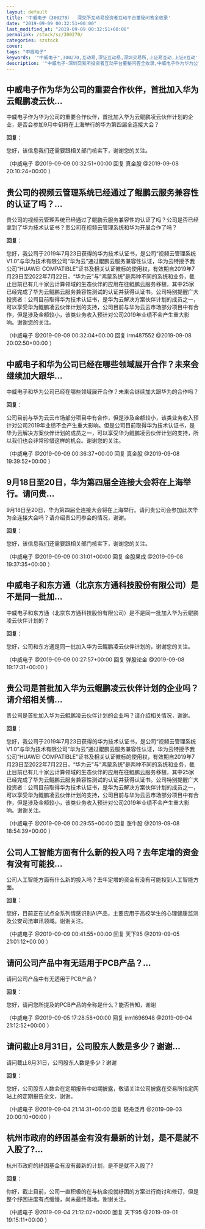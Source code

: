 ```yaml
---
layout: default
title: '中威电子（300270）- 深交所互动易投资者互动平台董秘问答全收录'
date: "2019-09-09 00:32:51+00:00"
last_modified_at: "2019-09-09 00:32:51+00:00"
permalink: /stock/sz/300270/
categories: szstock
cover: 
tags: "中威电子"
keywords: '"中威电子",300270,互动易,深证互动易,深圳交易所,上证易互动,上证e互动'
description: '"中威电子-深圳交易所投资者互动平台董秘问答全收录,中威电子作为华为公司的重要合作伙伴，首批加入华为云鲲鹏凌云伙伴计划的企业，是否会参加9月中旬将在上海举行的华为第四届全连接大会？"'
---
```


## 中威电子作为华为公司的重要合作伙伴，首批加入华为云鲲鹏凌云伙...

中威电子作为华为公司的重要合作伙伴，首批加入华为云鲲鹏凌云伙伴计划的企业，是否会参加9月中旬将在上海举行的华为第四届全连接大会？

**回复**：

您好，该信息我们还需要跟相关部门核实下，谢谢您的关注。 

（中威电子  @2019-09-09 00:32:51+00:00 回复 真金股  @2019-09-08 20:10:24+00:00 ）

## 贵公司的视频云管理系统已经通过了鲲鹏云服务兼容性的认证了吗？...

贵公司的视频云管理系统已经通过了鲲鹏云服务兼容性的认证了吗？公司是否已经拿到了华为技术认证书？贵公司在视频云管理系统和华为开展合作了吗？

**回复**：

您好，我公司于2019年7月23日获得的华为技术认证书，是公司“视频云管理系统V1.0”与华为技术有限公司“华为云”通过鲲鹏云服务兼容性认证，华为云特授予我公司“HUAWEI COMPATIBLE”证书及相关认证徽标的使用权，有效期自2019年7月23日至2022年7月22日。“华为云”与“鸿蒙系统”是两种不同的系统和业务，截止目前已有几十家云计算领域的生态伙伴的应用在往鲲鹏云服务移植，其中25家已经完成了华为云鲲鹏云服务兼容性测试的认证并获得认证书。公司特别提醒广大投资者：公司目前取得华为技术认证书，是华为云解决方案伙伴计划的成员之一，可以享受华为鲲鹏凌云伙伴计划的支持，公司目前与华为云云市场部分项目中有合作，但是涉及金额较小，该类业务收入预计对公司2019年业绩不会产生重大影响。谢谢您的关注。 

（中威电子  @2019-09-09 00:32:04+00:00 回复 irm487552  @2019-09-08 20:02:50+00:00 ）

## 中威电子和华为公司已经在哪些领域展开合作？未来会继续加大跟华...

中威电子和华为公司已经在哪些领域展开合作？未来会继续加大跟华为的合作吗？

**回复**：

公司目前与华为云云市场部分项目中有合作，但是涉及金额较小，该类业务收入预计对公司2019年业绩不会产生重大影响。但是公司目前取得华为技术认证书，是华为云解决方案伙伴计划的成员之一，可以享受华为鲲鹏凌云伙伴计划的支持，所以我们也会非常珍惜这样的机会。谢谢您的关注。 

（中威电子  @2019-09-09 00:36:37+00:00 回复 真金股  @2019-09-08 19:39:52+00:00 ）

## 9月18日至20日，华为第四届全连接大会将在上海举行。请问贵...

9月18日至20日，华为第四届全连接大会将在上海举行。请问贵公司会参加此次华为全连接大会吗？请介绍贵公司参会的情况，谢谢。

**回复**：

您好，该信息我们还需要跟相关部门核实下，谢谢您的关注。 

（中威电子  @2019-09-09 00:31:01+00:00 回复 金股果成  @2019-09-08 19:37:35+00:00 ）

## 中威电子和东方通（北京东方通科技股份有限公司）是不是同一批加...

中威电子和东方通（北京东方通科技股份有限公司）是不是同一批加入华为云鲲鹏凌云伙伴计划的？

**回复**：

您好，公司和东方通是同一批加入华为云鲲鹏凌云伙伴计划的，谢谢您的关注。 

（中威电子  @2019-09-09 00:27:57+00:00 回复 弹股论金  @2019-09-08 19:17:31+00:00 ）

## 贵公司是首批加入华为云鲲鹏凌云伙伴计划的企业吗？请介绍相关情...

贵公司是首批加入华为云鲲鹏凌云伙伴计划的企业吗？请介绍相关情况，谢谢。

**回复**：

您好，我公司于2019年7月23日获得的华为技术认证书，是公司“视频云管理系统V1.0”与华为技术有限公司“华为云”通过鲲鹏云服务兼容性认证，华为云特授予我公司“HUAWEI COMPATIBLE”证书及相关认证徽标的使用权，有效期自2019年7月23日至2022年7月22日。“华为云”与“鸿蒙系统”是两种不同的系统和业务，截止目前已有几十家云计算领域的生态伙伴的应用在往鲲鹏云服务移植，其中25家已经完成了华为云鲲鹏云服务兼容性测试的认证并获得认证书。公司特别提醒广大投资者：公司目前取得华为技术认证书，是华为云解决方案伙伴计划的成员之一，可以享受华为鲲鹏凌云伙伴计划的支持，公司目前与华为云云市场部分项目中有合作，但是涉及金额较小，该类业务收入预计对公司2019年业绩不会产生重大影响。谢谢关注。 

（中威电子  @2019-09-09 00:29:55+00:00 回复 涨牛股  @2019-09-08 18:54:39+00:00 ）

## 公司人工智能方面有什么新的投入吗？去年定增的资金有没有可能投...

公司人工智能方面有什么新的投入吗？去年定增的资金有没有可能投到人工智能方面。

**回复**：

您好，目前正在试点全系列情感识别AI产品，主要应用于高校学生的心理健康监测及公安司法审讯领域。谢谢关注。 

（中威电子  @2019-09-09 00:41:55+00:00 回复 天下95  @2019-09-05 21:01:12+00:00 ）

## 请问公司产品中有无适用于PCB产品？...

请问公司产品中有无适用于PCB产品？

**回复**：

您好，请问您所提及的PCB产品的全称是什么？能否告知，谢谢 

（中威电子  @2019-09-05 17:28:58+00:00 回复 irm1696948  @2019-09-04 21:12:52+00:00 ）

## 请问截止8月31日，公司股东人数是多少？谢谢...

请问截止8月31日，公司股东人数是多少？谢谢

**回复**：

您好，公司股东人数会在定期报告中如期披露，敬请关注公司披露在交易所指定网站上的定期报告全文，谢谢。 

（中威电子  @2019-09-04 21:14:31+00:00 回复 轻舟泛月  @2019-09-03 20:00:10+00:00 ）

## 杭州市政府的纾困基金有没有最新的计划，是不是就不入股了?...

杭州市政府的纾困基金有没有最新的计划，是不是就不入股了?

**回复**：

你好，截止目前，公司一直积极的在与杭金投就纾困的方案进行商讨和修订，但是整个纾困进度有点缓慢，尚未最终落地。谢谢关注。 

（中威电子  @2019-09-04 21:12:02+00:00 回复 天下95  @2019-09-01 19:15:11+00:00 ）

